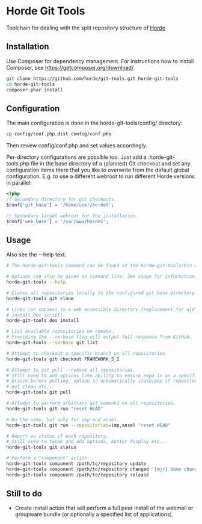 Horde Git Tools
===============

Toolchain for dealing with the split repository structure of
[Horde](https://github.com/horde)

Installation
------------

Use Composer for dependency management. For instructions how to install
Composer, see https://getcomposer.org/download/

```sh
git clone https://github.com/horde/git-tools.git horde-git-tools
cd horde-git-tools
composer.phar install
```

Configuration
-------------

The main configuration is done in the horde-git-tools/config/ directory:

```sh
cp config/conf.php.dist config/conf.php
```

Then review config/conf.php and set values accordingly.

Per-directory configurations are possible too. Just add a .horde-git-tools.php
file in the base directory of a (planned) Git checkout and set any
configuration items there that you like to overwrite from the default global
configuration. E.g. to use a different webroot to run different Horde versions
in parallel:

```php
<?php
// Secondary directory for git checkouts.
$conf['git_base'] = '/home/user/horde5';

// Secondary target webroot for the installation.
$conf['web_base'] = '/var/www/horde5';
```

Usage
-----

Also see the --help text.

```sh
# The horde-git-tools command can be found at the horde-git-tools/bin directory.

# Options can also be given on command line. See usage for information.
horde-git-tools --help

# Clones all repositories locally to the configured git_base directory.
horde-git-tools git clone

# Links (or copies) to a web accessible directory (replacement for old
# install_dev script).
horde-git-tools dev install

# List available repositories on remote.
# Providing the --verbose flag will output full response from GitHub.
horde-git-tools --verbose git list

# Attempt to checkout a specific branch on all repositories.
horde-git-tools git checkout FRAMEWORK_5_2

# Attempt to git pull --rebase all repositories.
# Still need to add options like ability to ensure repo is on a specific
# branch before pulling, option to automatically stash/pop if repository is
# not clean etc...
horde-git-tools git pull

# Attempt to perform arbitrary git command on all repositories.
horde-git-tools git run "reset HEAD"

# Do the same, but only for imp and ansel.
horde-git-tools git run --repositories=imp,ansel "reset HEAD"

# Report on status of each repository.
# Still need to tweak and add options, better display etc...
horde-git-tools git status

# Perform a "component" action
horde-git-tools component /path/to/repository update
horde-git-tools component /path/to/repository changed '[mjr] Some change'
horde-git-tools component /path/to/repository release
```

Still to do
-----------

-  Create install action that will perform a full pear install of the webmail or
   groupware bundle (or optionally a specified list of applications).


